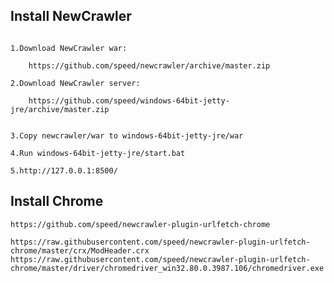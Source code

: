 ## Install NewCrawler
```

1.Download NewCrawler war:

	https://github.com/speed/newcrawler/archive/master.zip
	
2.Download NewCrawler server:

	https://github.com/speed/windows-64bit-jetty-jre/archive/master.zip


3.Copy newcrawler/war to windows-64bit-jetty-jre/war
	
4.Run windows-64bit-jetty-jre/start.bat 

5.http://127.0.0.1:8500/

```


## Install Chrome
	https://github.com/speed/newcrawler-plugin-urlfetch-chrome
	
	https://raw.githubusercontent.com/speed/newcrawler-plugin-urlfetch-chrome/master/crx/ModHeader.crx
	https://raw.githubusercontent.com/speed/newcrawler-plugin-urlfetch-chrome/master/driver/chromedriver_win32.80.0.3987.106/chromedriver.exe

	
